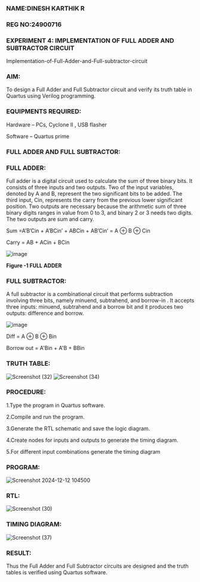 ### NAME:DINESH KARTHIK R
### REG NO:24900716
### EXPERIMENT 4: IMPLEMENTATION OF  FULL ADDER AND SUBTRACTOR CIRCUIT

Implementation-of-Full-Adder-and-Full-subtractor-circuit

### AIM:

To design a Full Adder and Full Subtractor circuit and verify its truth table in Quartus using Verilog programming.

### EQUIPMENTS REQUIRED:

Hardware – PCs, Cyclone II , USB flasher

Software – Quartus prime

### FULL ADDER AND FULL SUBTRACTOR:

### FULL ADDER:

Full adder is a digital circuit used to calculate the sum of three binary bits. It consists of three inputs and two outputs. Two of the input variables, denoted by A and B, represent the two significant bits to be added. The third input, Cin, represents the carry from the previous lower significant position. Two outputs are necessary because the arithmetic sum of three binary digits ranges in value from 0 to 3, and binary 2 or 3 needs two digits. The two outputs are sum and carry.

Sum =A’B’Cin + A’BCin’ + ABCin + AB’Cin’ = A ⊕ B ⊕ Cin 

Carry = AB + ACin + BCin

![image](https://github.com/naavaneetha/FULL_ADDER_SUBTRACTOR/assets/154305477/0f30ba51-5ffb-4198-845f-18e054f675e7)

**Figure -1 FULL ADDER**

### FULL SUBTRACTOR:

A full subtractor is a combinational circuit that performs subtraction involving three bits, namely minuend, subtrahend, and borrow-in . It accepts three inputs: minuend, subtrahend and a borrow bit and it produces two outputs: difference and borrow.

![image](https://github.com/naavaneetha/FULL_ADDER_SUBTRACTOR/assets/154305477/02b24f51-ab51-4304-9ad6-7b81ffc1ead5)

Diff = A ⊕ B ⊕ Bin 

Borrow out = A'Bin + A'B + BBin

### TRUTH TABLE:
![Screenshot (32)](https://github.com/user-attachments/assets/45a1254e-ea7a-4c2b-81fb-af79048e84b4)
![Screenshot (34)](https://github.com/user-attachments/assets/a95e88de-b756-4694-ac91-e7be69306887)

### PROCEDURE:
1.Type the program in Quartus software.

2.Compile and run the program.

3.Generate the RTL schematic and save the logic diagram.

4.Create nodes for inputs and outputs to generate the timing diagram.

5.For different input combinations generate the timing diagram

### PROGRAM:
![Screenshot 2024-12-12 104500](https://github.com/user-attachments/assets/c33ba59e-dc84-4d69-a08d-85947b61b2c7)

### RTL:
![Screenshot (30)](https://github.com/user-attachments/assets/0c25791a-da25-4a94-939e-aa028105d98c)

### TIMING DIAGRAM:
![Screenshot (37)](https://github.com/user-attachments/assets/2c40513e-a854-4049-a40f-91a631e7a436)

### RESULT:

Thus the Full Adder and Full Subtractor circuits are designed and the truth tables is verified using Quartus software.



